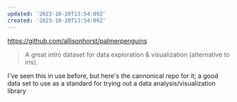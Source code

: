 ```yaml
---
updated: '2023-10-20T13:54:09Z'
created: '2023-10-20T13:54:09Z'
---
```

https://github.com/allisonhorst/palmerpenguins

> A great intro dataset for data exploration & visualization (alternative to iris).

I've seen this in use before, but here's the cannonical repo for it; a good data set to use as a standard for trying out a data analysis/visualization library